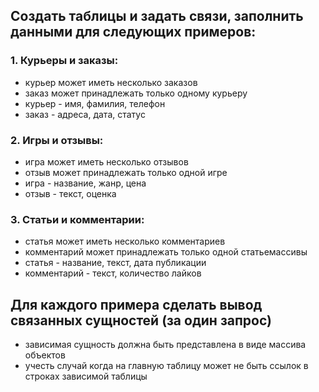 ## Создать таблицы и задать связи, заполнить данными для следующих примеров:

### 1. Курьеры и заказы:
- курьер может иметь несколько заказов
- заказ может принадлежать только одному курьеру
- курьер - имя, фамилия, телефон
- заказ - адреса, дата, статус

### 2. Игры и отзывы:
 - игра может иметь несколько отзывов
 - отзыв может принадлежать только одной игре
 - игра - название, жанр, цена
 - отзыв - текст, оценка

### 3. Статьи и комментарии:
 - статья может иметь несколько комментариев
 - комментарий может принадлежать только одной статьемассивы
 - статья - название, текст, дата публикации
 - комментарий - текст, количество лайков

## Для каждого примера сделать вывод связанных сущностей (за один запрос)
- зависимая сущность должна быть представлена в виде массива объектов
- учесть случай когда на главную таблицу может не быть ссылок в строках зависимой таблицы
